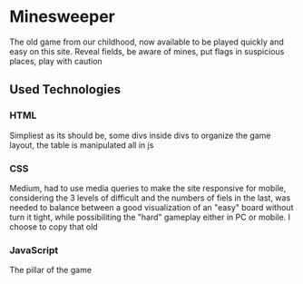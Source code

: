 # Minesweeper
The old game from our childhood, now available to be played quickly and easy on this site. Reveal fields, be aware of mines, put flags in suspicious places, play with caution

## Used Technologies 
### HTML
Simpliest as its should be, some divs inside divs to organize the game layout, the table is manipulated all in js

### CSS
Medium, had to use media queries to make the site responsive for mobile, considering the 3 levels of difficult and the numbers of fiels in the last, was needed to balance between a good visualization of an "easy" board without turn it tight, while possibiliting the "hard" gameplay either in PC or mobile. I choose to copy that old

### JavaScript
The pillar of the game 

